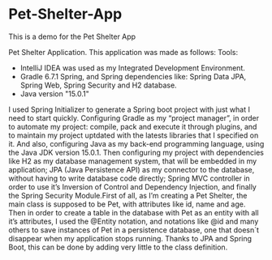 # Pet-Shelter-App
This is a demo for the Pet Shelter App

Pet Shelter Application. 
This application was made as follows: 
Tools:
- IntelliJ IDEA was used as my Integrated Development Environment. 
- Gradle 6.7.1 Spring, and Spring dependencies like: Spring Data JPA, Spring Web, Spring Security and H2 database. 
- Java version "15.0.1" 

I used Spring Initializer to generate a Spring boot project with just what I need to start quickly. Configuring Gradle as my “project manager”, in order to automate my project: compile, pack and execute it through plugins, and to maintain my project uptdated with the latests libraries that I specified on it. And also, configuring Java as my back-end programming language, using the Java JDK version 15.0.1. Then configuring my project with dependencies like H2 as my database management system, that will be embedded in my application; JPA (Java Persistence API) as my connector to the database, without having to write database code directly; Spring MVC controller in order to use it’s Inversion of Control and Dependency Injection, and finally the Spring Security Module.First of all, as I’m creating a Pet Shelter, the main class is supposed to be Pet, with attributes like id, name and age. Then in order to create a table in the database with Pet as an entity with all it’s attributes, I used the @Entity notation, and notations like @id and many others to save instances of Pet in a persistence database, one that doesn´t disappear when my application stops running. Thanks to JPA and Spring Boot, this can be done by adding very little to the class definition.


